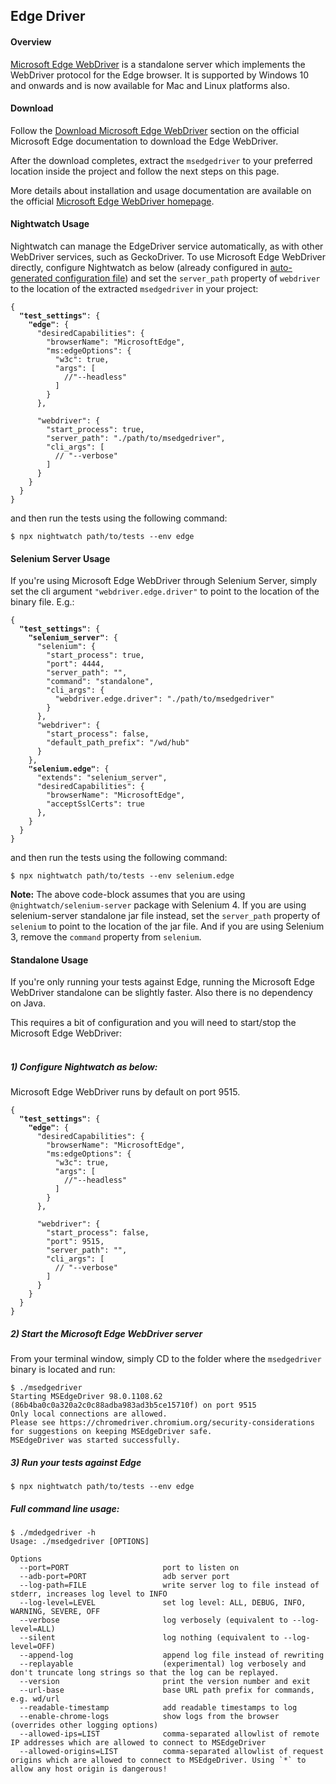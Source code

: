 ## Edge Driver

#### Overview
[Microsoft Edge WebDriver](https://developer.microsoft.com/en-us/microsoft-edge/tools/webdriver/) is a standalone server which implements the WebDriver protocol for the Edge browser. It is supported by Windows 10 and onwards and is now available for Mac and Linux platforms also.

#### Download

Follow the [Download Microsoft Edge WebDriver](https://docs.microsoft.com/en-us/microsoft-edge/webdriver-chromium/?tabs=c-sharp#download-microsoft-edge-webdriver) section on the official Microsoft Edge documentation to download the Edge WebDriver.

After the download completes, extract the `msedgedriver` to your preferred location inside the project and follow the next steps on this page.

More details about installation and usage documentation are available on the official [Microsoft Edge WebDriver homepage](https://developer.microsoft.com/en-us/microsoft-edge/tools/webdriver/).

#### Nightwatch Usage

Nightwatch can manage the EdgeDriver service automatically, as with other WebDriver services, such as GeckoDriver. To use Microsoft Edge WebDriver directly, configure Nightwatch as below (already configured in [auto-generated configuration file](/guide/configuration/overview.html#auto-generated-configuration)) and set the `server_path` property of `webdriver` to the location of the extracted `msedgedriver` in your project:

<pre><code class="language-javascript">{
  <strong>"test_settings"</strong>: {
    <strong>"edge"</strong>: {
      "desiredCapabilities": {
        "browserName": "MicrosoftEdge",
        "ms:edgeOptions": {
          "w3c": true,
          "args": [
            //"--headless"
          ]
        }
      },

      "webdriver": {
        "start_process": true,
        "server_path": "./path/to/msedgedriver",
        "cli_args": [
          // "--verbose"
        ]
      }
    }
  }
}
</code></pre>

and then run the tests using the following command:

<pre><code class="language-bash">$ npx nightwatch path/to/tests --env edge</code></pre>

#### Selenium Server Usage

If you're using Microsoft Edge WebDriver through Selenium Server, simply set the cli argument `"webdriver.edge.driver"` to point to the location of the binary file. E.g.:

<pre><code class="language-javascript">{
  <strong>"test_settings"</strong>: {
    <strong>"selenium_server"</strong>: {
      "selenium": {
        "start_process": true,
        "port": 4444,
        "server_path": "",
        "command": "standalone",
        "cli_args": {
          "webdriver.edge.driver": "./path/to/msedgedriver"
        }
      },
      "webdriver": {
        "start_process": false,
        "default_path_prefix": "/wd/hub"
      }
    },
    <strong>"selenium.edge"</strong>: {
      "extends": "selenium_server",
      "desiredCapabilities": {
        "browserName": "MicrosoftEdge",
        "acceptSslCerts": true
      },
    }
  }
}
</code></pre>

and then run the tests using the following command:

<pre><code class="language-bash">$ npx nightwatch path/to/tests --env selenium.edge</code></pre>

**Note:** The above code-block assumes that you are using `@nightwatch/selenium-server` package with Selenium 4. If you are using selenium-server standalone jar file instead, set the `server_path` property of `selenium` to point to the location of the jar file. And if you are using Selenium 3, remove the `command` property from `selenium`.


#### Standalone Usage

If you're only running your tests against Edge, running the Microsoft Edge WebDriver standalone can be slightly faster. Also there is no dependency on Java.

This requires a bit of configuration and you will need to start/stop the Microsoft Edge WebDriver:<br><br>

##### 1) Configure Nightwatch as below:

Microsoft Edge WebDriver runs by default on port 9515.

<pre><code class="language-javascript">{
  <strong>"test_settings"</strong>: {
    <strong>"edge"</strong>: {
      "desiredCapabilities": {
        "browserName": "MicrosoftEdge",
        "ms:edgeOptions": {
          "w3c": true,
          "args": [
            //"--headless"
          ]
        }
      },

      "webdriver": {
        "start_process": false,
        "port": 9515,
        "server_path": "",
        "cli_args": [
          // "--verbose"
        ]
      }
    }
  }
}
</code></pre>

##### 2) Start the Microsoft Edge WebDriver server
From your terminal window, simply CD to the folder where the `msedgedriver` binary is located and run:

<pre><code class="language-bash">$ ./msedgedriver
Starting MSEdgeDriver 98.0.1108.62 (86b4ba0c0a320a2c0c88adba983ad3b5ce15710f) on port 9515
Only local connections are allowed.
Please see https://chromedriver.chromium.org/security-considerations for suggestions on keeping MSEdgeDriver safe.
MSEdgeDriver was started successfully.
</code></pre>

##### 3) Run your tests against Edge

<pre><code class="language-bash">$ npx nightwatch path/to/tests --env edge</code></pre>


##### Full command line usage:

<pre><code>$ ./mdedgedriver -h
Usage: ./msedgedriver [OPTIONS]

Options
  --port=PORT                     port to listen on
  --adb-port=PORT                 adb server port
  --log-path=FILE                 write server log to file instead of stderr, increases log level to INFO
  --log-level=LEVEL               set log level: ALL, DEBUG, INFO, WARNING, SEVERE, OFF
  --verbose                       log verbosely (equivalent to --log-level=ALL)
  --silent                        log nothing (equivalent to --log-level=OFF)
  --append-log                    append log file instead of rewriting
  --replayable                    (experimental) log verbosely and don't truncate long strings so that the log can be replayed.
  --version                       print the version number and exit
  --url-base                      base URL path prefix for commands, e.g. wd/url
  --readable-timestamp            add readable timestamps to log
  --enable-chrome-logs            show logs from the browser (overrides other logging options)
  --allowed-ips=LIST              comma-separated allowlist of remote IP addresses which are allowed to connect to MSEdgeDriver
  --allowed-origins=LIST          comma-separated allowlist of request origins which are allowed to connect to MSEdgeDriver. Using `*` to allow any host origin is dangerous!
</code></pre>
